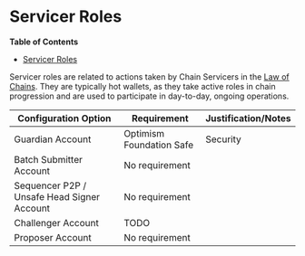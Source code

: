 # Servicer Roles

<!-- START doctoc generated TOC please keep comment here to allow auto update -->
<!-- DON'T EDIT THIS SECTION, INSTEAD RE-RUN doctoc TO UPDATE -->

**Table of Contents**

- [Servicer Roles](#servicer-roles)

<!-- END doctoc generated TOC please keep comment here to allow auto update -->

Servicer roles are related to actions taken by Chain Servicers in the
[Law of Chains](https://github.com/ethereum-optimism/OPerating-manual/blob/main/Law%20of%20Chains.md).
They are typically hot wallets, as they take active roles in chain progression and are used to
participate in day-to-day, ongoing operations.

| Configuration Option                       | Requirement              | Justification/Notes |
| ------------------------------------------ | -------------------------| ------------------- |
| Guardian Account                           | Optimism Foundation Safe | Security            |
| Batch Submitter Account                    | No requirement           |                     |
| Sequencer P2P / Unsafe Head Signer Account | No requirement           |                     |
| Challenger Account                         | TODO                     |                     |
| Proposer Account                           | No requirement           |                     |
